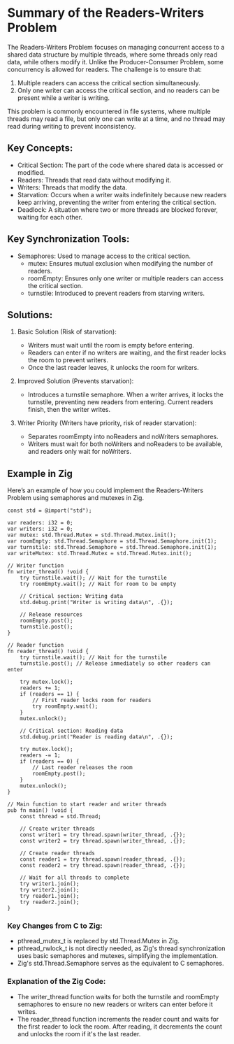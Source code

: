 # Summary of the Readers-Writers Problem
The Readers-Writers Problem focuses on managing concurrent access to a shared data structure by multiple threads, where some threads only read data, while others modify it. Unlike the Producer-Consumer Problem, some concurrency is allowed for readers. The challenge is to ensure that:

  1. Multiple readers can access the critical section simultaneously.
  2. Only one writer can access the critical section, and no readers can be present while a writer is writing.

This problem is commonly encountered in file systems, where multiple threads may read a file, but only one can write at a time, and no thread may read during writing to prevent inconsistency.
## Key Concepts:

  - Critical Section: The part of the code where shared data is accessed or modified.
  - Readers: Threads that read data without modifying it.
  - Writers: Threads that modify the data.
  - Starvation: Occurs when a writer waits indefinitely because new readers keep arriving, preventing the writer from entering the critical section.
  - Deadlock: A situation where two or more threads are blocked forever, waiting for each other.

## Key Synchronization Tools:

  - Semaphores: Used to manage access to the critical section.
      - mutex: Ensures mutual exclusion when modifying the number of readers.
      - roomEmpty: Ensures only one writer or multiple readers can access the critical section.
      - turnstile: Introduced to prevent readers from starving writers.

## Solutions:

  1. Basic Solution (Risk of starvation):
     - Writers must wait until the room is empty before entering.
     - Readers can enter if no writers are waiting, and the first reader locks the room to prevent writers.
     - Once the last reader leaves, it unlocks the room for writers.

  2. Improved Solution (Prevents starvation):
     - Introduces a turnstile semaphore. When a writer arrives, it locks the turnstile, preventing new readers from entering. Current readers finish, then the writer writes.

  3. Writer Priority (Writers have priority, risk of reader starvation):
     - Separates roomEmpty into noReaders and noWriters semaphores.
     - Writers must wait for both noWriters and noReaders to be available, and readers only wait for noWriters.

## Example in Zig
Here’s an example of how you could implement the Readers-Writers Problem using semaphores and mutexes in Zig.

```zig
const std = @import("std");

var readers: i32 = 0;
var writers: i32 = 0;
var mutex: std.Thread.Mutex = std.Thread.Mutex.init();
var roomEmpty: std.Thread.Semaphore = std.Thread.Semaphore.init(1);
var turnstile: std.Thread.Semaphore = std.Thread.Semaphore.init(1);
var writeMutex: std.Thread.Mutex = std.Thread.Mutex.init();

// Writer function
fn writer_thread() !void {
    try turnstile.wait(); // Wait for the turnstile
    try roomEmpty.wait(); // Wait for room to be empty

    // Critical section: Writing data
    std.debug.print("Writer is writing data\n", .{});
    
    // Release resources
    roomEmpty.post();
    turnstile.post(); 
}

// Reader function
fn reader_thread() !void {
    try turnstile.wait(); // Wait for the turnstile
    turnstile.post(); // Release immediately so other readers can enter

    try mutex.lock();
    readers += 1;
    if (readers == 1) {
        // First reader locks room for readers
        try roomEmpty.wait();
    }
    mutex.unlock();

    // Critical section: Reading data
    std.debug.print("Reader is reading data\n", .{});

    try mutex.lock();
    readers -= 1;
    if (readers == 0) {
        // Last reader releases the room
        roomEmpty.post();
    }
    mutex.unlock();
}

// Main function to start reader and writer threads
pub fn main() !void {
    const thread = std.Thread;

    // Create writer threads
    const writer1 = try thread.spawn(writer_thread, .{});
    const writer2 = try thread.spawn(writer_thread, .{});

    // Create reader threads
    const reader1 = try thread.spawn(reader_thread, .{});
    const reader2 = try thread.spawn(reader_thread, .{});

    // Wait for all threads to complete
    try writer1.join();
    try writer2.join();
    try reader1.join();
    try reader2.join();
}
```
### Key Changes from C to Zig:

  - pthread_mutex_t is replaced by std.Thread.Mutex in Zig.
  - pthread_rwlock_t is not directly needed, as Zig's thread synchronization uses basic semaphores and mutexes, simplifying the implementation.
  - Zig's std.Thread.Semaphore serves as the equivalent to C semaphores.

### Explanation of the Zig Code:

  - The writer_thread function waits for both the turnstile and roomEmpty semaphores to ensure no new readers or writers can enter before it writes.
  - The reader_thread function increments the reader count and waits for the first reader to lock the room. After reading, it decrements the count and unlocks the room if it's the last reader.
